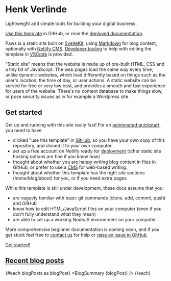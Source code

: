 <script context="module">
	/**
	 * @type {import('@sveltejs/kit').Load}
	 */
	export async function load({ fetch }) {
		const res = await fetch(`/posts.json`);
		const posts = await res.json();

		return {
			props: {
				posts
			}
		};
	}
</script>

<script>
	import Seo from '$lib/Seo.svelte';
	import BlogSummary from '$lib/BlogSummary.svelte';
	import { variables } from '$lib/variables';
	export let posts;

	const postsToShow = 3;
	$: blogPosts = posts.slice(0, postsToShow);
</script>

<!-- TODO UPDATE THE SEO INFO -->
<Seo title="Paws" description={variables.siteDescription} path="/" openGraphImage="OGExample.png"/>

# Henk Verlinde

<p class=emph>
Lightweight and simple tools for building your digital business.
</p>

[Use this template]({variables.github}) in GitHub, or read the [deployed documentation]({variables.siteUrl}).

Paws is a static site built on [SvelteKit](https://kit.svelte.dev/), using [Markdown](https://www.markdownguide.org/) for blog content, optionally with [Netlify CMS](https://www.netlifycms.org/). [Developer tooling](/blog/tooling) to help with editing the
template in [VSCode](https://code.visualstudio.com/) is provided.

"Static site" means that the website is made up of pre-built HTML, CSS and a tiny bit of JavaScript. The web pages load the same way every time, unlike dynamic websites, which load differently based on things such as the user's location, the time of day, or user actions. A static website can be served for free or very low cost, and provides a smooth and fast experience for users of the website. There's no content database to make things slow, or pose security issues as in for example a Wordpress site.

## Get started

Get up and running with this site really fast! For an [opinionated
quickstart](/blog/initial-setup), you need to have

- clicked "use this template" in [GitHub]({variables.github}), so you have your own copy of
  this repository, and cloned it to your own computer
- set up a free account on Netlify ready for [deployment](/blog/deployment) (other static site hosting options
  are fine if you know how)
- thought about whether you are happy writing blog content in files in
  GitHub, or prefer to use a [CMS](/blog/cms) for web-based writing.
- thought about whether this template has the right site sections
  (home/blog/about) for you, or if you need extra pages

While this template is still under development, these docs assume that you:

- are vaguely familiar with basic git commands (clone, add, commit, push) and GitHub
- know how to edit HTML/JavaScript files on your computer (even if you don't fully
  understand what they mean)
- are able to set up a working NodeJS environment on your computer.

More comprehensive beginner documentation is coming soon, and if you get stuck feel free to [contact
us](mailto:hi@codexfelis.dev) for help or [raise an issue in GitHub]({variables.github}/issues).

<a class=emph href="/blog/initial-setup">
Get started!
</a>

## [Recent blog posts](/blog)

{#each blogPosts as blogPost}
<BlogSummary {blogPost} />
{/each}
